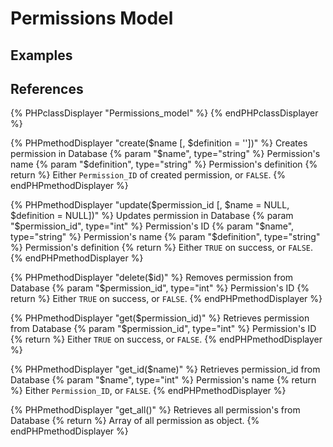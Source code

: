 # Permissions Model

## Examples

## References

{% PHPclassDisplayer "Permissions_model" %}
{% endPHPclassDisplayer %}

{% PHPmethodDisplayer "create($name [, $definition = ''])" %}
    Creates permission in Database
    {% param "$name", type="string" %}
    Permission's name
    {% param "$definition", type="string" %}
    Permission's definition
    {% return %}
    Either `Permission_ID` of created permission, or `FALSE`.
{% endPHPmethodDisplayer %}

{% PHPmethodDisplayer "update($permission_id [, $name = NULL, $definition = NULL])" %}
    Updates permission in Database
    {% param "$permission_id", type="int" %}
    Permission's ID
    {% param "$name", type="string" %}
    Permission's name
    {% param "$definition", type="string" %}
    Permission's definition
    {% return %}
    Either `TRUE` on success, or `FALSE`.
{% endPHPmethodDisplayer %}

{% PHPmethodDisplayer "delete($id)" %}
    Removes permission from Database
    {% param "$permission_id", type="int" %}
    Permission's ID
    {% return %}
    Either `TRUE` on success, or `FALSE`.
{% endPHPmethodDisplayer %}

{% PHPmethodDisplayer "get($permission_id)" %}
    Retrieves permission from Database
    {% param "$permission_id", type="int" %}
    Permission's ID
    {% return %}
    Either `TRUE` on success, or `FALSE`.
{% endPHPmethodDisplayer %}

{% PHPmethodDisplayer "get_id($name)" %}
    Retrieves permission_id from Database
    {% param "$name", type="int" %}
    Permission's name
    {% return %}
    Either `Permission_ID`, or `FALSE`.
{% endPHPmethodDisplayer %}

{% PHPmethodDisplayer "get_all()" %}
    Retrieves all permission's from Database
    {% return %}
    Array of all permission as object.
{% endPHPmethodDisplayer %}
